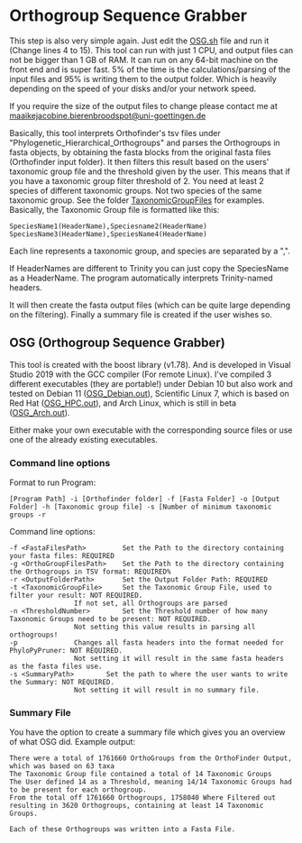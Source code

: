 # Orthogroup Sequence Grabber
This step is also very simple again. Just edit the [OSG.sh](https://github.com/mjbieren/Phylogenomics_klebsormidiophyceae/blob/main/Scripts/10_OrthogroupSequenceGrabber_OSG/OSG_Gandalf.sh) file and run it (Change lines 4 to 15).
This tool can run with just 1 CPU, and output files can not be bigger than 1 GB of RAM. It can run on any 64-bit machine on the front end and is super fast. 5% of the time is the calculations/parsing of the input files and 95% is writing them to the output folder. Which is heavily depending on the speed of your disks and/or your network speed.

If you require the size of the output files to change please contact me at maaikejacobine.bierenbroodspot@uni-goettingen.de


Basically, this tool interprets Orthofinder's tsv files under "Phylogenetic_Hierarchical_Orthogroups" and parses the Orthogroups in fasta objects, by obtaining the fasta blocks from the original fasta files (Orthofinder input folder). It then filters this result based on the users' taxonomic group file and the threshold given by the user. This means that if you have a taxonomic group filter threshold of 2. You need at least 2 species of different taxonomic groups. Not two species of the same taxonomic group. See the folder [TaxonomicGroupFiles](https://github.com/mjbieren/Phylogenomics_klebsormidiophyceae/tree/main/Scripts/10_OrthogroupSequenceGrabber_OSG/TaxonomicGroupFiles) for examples.
Basically, the Taxonomic Group file is formatted like this:
```
SpeciesName1(HeaderName),Speciesname2(HeaderName)
SpeciesName3(HeaderName),SpeciesName4(HeaderName)
```
Each line represents a taxonomic group, and species are separated by a ",".

If HeaderNames are different to Trinity you can just copy the SpeciesName as a HeaderName. The program automatically interprets Trinity-named headers.

It will then create the fasta output files (which can be quite large depending on the filtering).
Finally a summary file is created if the user wishes so.

## OSG (Orthogroup Sequence Grabber)
This tool is created with the boost library (v1.78). And is developed in Visual Studio 2019 with the GCC compiler (For remote Linux).  I've compiled 3 different executables (they are portable!) under Debian 10 but also work and tested on Debian 11 ([OSG_Debian.out](https://github.com/mjbieren/Phylogenomics_klebsormidiophyceae/tree/main/Executables/OSG)), Scientific Linux 7, which is based on Red Hat ([OSG_HPC.out](https://github.com/mjbieren/Phylogenomics_klebsormidiophyceae/tree/main/Executables/OSG)), and Arch Linux, which is still in beta ([OSG_Arch.out](https://github.com/mjbieren/Phylogenomics_klebsormidiophyceae/tree/main/Executables/OSG)).

Either make your own executable with the corresponding source files or use one of the already existing executables.


### Command line options
Format to run Program:
```
[Program Path] -i [Orthofinder folder] -f [Fasta Folder] -o [Output Folder] -h [Taxonomic group file] -s [Number of minimum taxonomic groups -r
```

Command line options:
```
-f <FastaFilesPath> 		Set the Path to the directory containing your fasta files: REQUIRED
-g <OrthoGroupFilesPath>	Set the Path to the directory containing the Orthogroups in TSV format: REQUIRED%
-r <OutputFolderPath>		Set the Output Folder Path: REQUIRED
-t <TaxonomicGroupFile>		Set the Taxonomic Group File, used to filter your result: NOT REQUIRED. 
				If not set, all Orthogroups are parsed
-n <ThresholdNumber>		Set the Threshold number of how many Taxonomic Groups need to be present: NOT REQUIRED.
				Not setting this value results in parsing all orthogroups!
-p				Changes all fasta headers into the format needed for PhyloPyPruner: NOT REQUIRED. 
				Not setting it will result in the same fasta headers as the fasta files use.
-s <SummaryPath>		Set the path to where the user wants to write the Summary: NOT REQUIRED. 
				Not setting it will result in no summary file.
```

### Summary File
You have the option to create a summary file which gives you an overview of what OSG did. Example output:

```
There were a total of 1761660 OrthoGroups from the OrthoFinder Output, which was based on 63 taxa 
The Taxonomic Group file contained a total of 14 Taxonomic Groups
The User defined 14 as a Threshold, meaning 14/14 Taxonomic Groups had to be present for each orthogroup.
From the total off 1761660 Orthogroups, 1758040 Where Filtered out resulting in 3620 Orthogroups, containing at least 14 Taxonomic Groups.

Each of these Orthogroups was written into a Fasta File.
```
